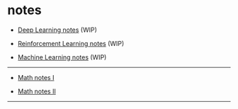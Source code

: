 # notes

* [Deep Learning notes](https://barhanc.github.io/notes/ll/dl.pdf) (WIP)

* [Reinforcement Learning notes](https://barhanc.github.io/notes/ll/rl.pdf) (WIP)

* [Machine Learning notes](https://barhanc.github.io/notes/ll/ml.pdf) (WIP)

---

* [Math notes I](https://barhanc.github.io/notes/math/alg.pdf)

* [Math notes II](https://barhanc.github.io/notes/math/am.pdf)

---
